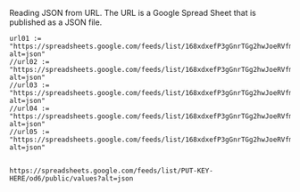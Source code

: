 Reading JSON from URL.  The URL is a Google Spread Sheet that is published
as a JSON file.

	url01 := "https://spreadsheets.google.com/feeds/list/168xdxefP3gGnrTGg2hwJoeRVfmbEuTB5plFTyd6I5Qo/1/public/values?alt=json"
	//url02 := "https://spreadsheets.google.com/feeds/list/168xdxefP3gGnrTGg2hwJoeRVfmbEuTB5plFTyd6I5Qo/2/public/values?alt=json"
	//url03 := "https://spreadsheets.google.com/feeds/list/168xdxefP3gGnrTGg2hwJoeRVfmbEuTB5plFTyd6I5Qo/3/public/values?alt=json"
	//url04 := "https://spreadsheets.google.com/feeds/list/168xdxefP3gGnrTGg2hwJoeRVfmbEuTB5plFTyd6I5Qo/4/public/values?alt=json"
	//url05 := "https://spreadsheets.google.com/feeds/list/168xdxefP3gGnrTGg2hwJoeRVfmbEuTB5plFTyd6I5Qo/5/public/values?alt=json"


    https://spreadsheets.google.com/feeds/list/PUT-KEY-HERE/od6/public/values?alt=json
    